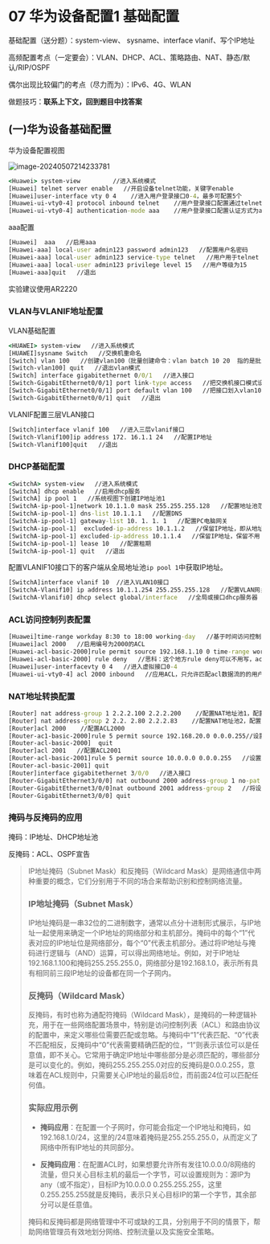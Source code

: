 # 07 华为设备配置1 基础配置

基础配置（送分题）：system-view、 sysname、interface vlanif、写个IP地址

高频配置考点（一定要会）：VLAN、DHCP、ACL、策略路由、NAT、静态/默认/RIP/OSPF

偶尔出现比较偏门的考点（尽力而为）：IPv6、4G、WLAN

做题技巧：**联系上下文，回到题目中找答案**



## (一)华为设备基础配置

华为设备配置视图

![image-20240507214233781](https://img.yatjay.top/md/image-20240507214233781.png)

```cmd
<Huawei> system-view         //进入系统模式
[Huawei] telnet server enable   //开启设备telnet功能，关键字enable
[Huawei]user-interface vty 0 4    //进入用户登录接口0-4，最多可配置5个
[Huawei-ui-vty0-4] protocol inbound telnet    //用户登录接口配置通过telnet协议登录
[Huawei-ui-vty0-4] authentication-mode aaa    //用户登录接口配置认证方式为aaa
```

aaa配置

```cmd
[Huawei]  aaa   //启用aaa
[Huawei-aaa] local-user admin123 password admin123   //配置用户名密码
[Huawei-aaa] local-user admin123 service-type telnet   //用户用于telnet
[Huawei-aaa] local-user admin123 privilege level 15   //用户等级为15
[Huawei-aaa]quit   //退出
```

实验建议使用AR2220

### VLAN与VLANIF地址配置

VLAN基础配置

```cmd
<HUAWEI> system-view   //进入系统模式
[HUAWEI]sysname Switch   //交换机重命名
[Switch] vlan 100   //创建vlan100（批量创建命令：vlan batch 10 20  指的是批量创建VLAN10和VLAN20）
[Switch-vlan100] quit   //退出vlan模式
[Switch] interface gigabitethernet 0/0/1   //进入接口
[Switch-GigabitEthernet0/0/1] port link-type access   //把交换机接口模式设置为access(简单理解access口连接电脑，Trunk口连接另一台交换机)
[Switch-GigabitEthernet0/0/1] port default vlan 100   //把接口划入vlan100
[Switch-GigabitEthernet0/0/1] quit   //退出
```

VLANIF配置三层VLAN接口

```cmd
[Switch]interface vlanif 100   //进入三层vlanif接口
[Switch-Vlanif100]ip address 172. 16.1.1 24   //配置IP地址
[Switch-Vlanif100]quit   //退出
```

### DHCP基础配置

```cmd
<SwitchA> system-view   //进入系统模式
[SwitchA] dhcp enable   //启用dhcp服务
[SwitchA] ip pool 1   //系统视图下创建IP地址池1
[SwitchA-ip-pool-1]network 10.1.1.0 mask 255.255.255.128   //配置地址池范围，宣告范围网段，用的是正常掩码，不是反掩码
[SwitchA-ip-pool-1] dns-list 10.1.1.1   //配置DNS
[SwitchA-ip-pool-1] gateway-list 10. 1. 1. 1   //配置PC电脑网关
[SwitchA-ip-pool-1]  excluded-ip-address 10.1.1.2   //保留IP地址，即从地址池中排除不分配的地址
[SwitchA-ip-pool-1] excluded-ip-address 10.1.1.4   //保留IP地址，保留不用
[SwitchA-ip-pool-1] lease 10   //配置租期
[SwitchA-ip-pool-1] quit   //退出
```

配置VLANIF10接口下的客户端从全局地址池`ip pool 1`中获取IP地址。

```cmd
[SwitchA]interface vlanif 10  //进入VLAN10接口
[SwitchA-Vlanif10] ip address 10.1.1.254 255.255.255.128   //配置VLAN网关
[SwitchA-Vlanifi0] dhcp select global/interface   //全局或接口dhcp服务器
```

### ACL访问控制列表配置

```cmd
[Huawei]time-range workday 8:30 to 18:00 working-day   //基于时间访问控制：配置时间段，周一到周五早上8:30到下午18:00，working-day表示工作日
[Huawei]acl 2000   //启用编号为2000的ACL
[Huawei-acl-basic-2000]rule permit source 192.168.1.10 0 time-range workday   //只允许192.168.1. 10这一个用户在工作日可以telnet交换机(192.168.1.10 0这里的0表示仅仅包含这一个地址，这是反掩码)
[Huawei-acl-basic-2000] rule deny   //思科：这个地方rule deny可以不用写，acl在这种场景下最后隐含有一条deny any的语句；华为：要写，acl在此情景下默认隐含着permit any
[Huawei]user-interfacevty 0 4   //进入虚拟接口0-4
[Huawei-ui-vty0-4] acl 2000 inbound   //应用ACL，只允许匹配acl数据流的的用户telent登陆交换机，没有被permit的全部被deny了
```

### NAT地址转换配置

```cmd
[Router] nat address-group 1 2.2.2.100 2.2.2.200    //配置NAT地址池1，配置NAT的第1个地址池
[Router] nat address-group 2 2.2. 2.80 2.2.2.83    //配置NAT地址池2，配置NAT的第2个地址池
[Router]acl 2000    //配置ACL2000
[Router-ac1-basic-2000]rule 5 permit source 192.168.20.0 0.0.0.255//设置ACL2000编号为5的规则，允许上述源地址通过
[Router-acl-basic-2000]  quit
[Router]acl 2001   //配置ACL2001
[Router-acl-basic-2001]rule 5 permit source 10.0.0.0 0.0.0.255   //设置ACL2001中编号为5的规则，允许上述地址通过
[Router-acl-basic-2001] quit
[Router]interface gigabitethernet 3/0/0   //进入接口
[Router-GigabitEthernet3/0/0] nat outbound 2000 address-group 1 no-pat   //将设置ACL2000匹配的源地址，转换为地址池1的地址，并且不开启端口NAT
[Router-GigabitEthernet3/0/0]nat outbound 2001 address-group 2   //将设置ACL2001匹配的源地址，转换为地址池2的地址
[Router-GigabitEthernet3/0/0] quit
```

### 掩码与反掩码的应用

掩码：IP地址、DHCP地址池

反掩码：ACL、OSPF宣告

> IP地址掩码（Subnet Mask）和反掩码（Wildcard Mask）是网络通信中两种重要的概念，它们分别用于不同的场合来帮助识别和控制网络流量。
>
> ### IP地址掩码（Subnet Mask）
>
> IP地址掩码是一串32位的二进制数字，通常以点分十进制形式展示，与IP地址一起使用来确定一个IP地址的网络部分和主机部分。掩码中的每个“1”代表对应的IP地址位是网络部分，每个“0”代表主机部分。通过将IP地址与掩码进行逻辑与（AND）运算，可以得出网络地址。例如，对于IP地址192.168.1.100和掩码255.255.255.0，网络部分是192.168.1.0，表示所有具有相同前三段IP地址的设备都在同一个子网内。
>
> ### 反掩码（Wildcard Mask）
>
> 反掩码，有时也称为通配符掩码（Wildcard Mask），是掩码的一种逻辑补充，用于在一些网络配置场景中，特别是访问控制列表（ACL）和路由协议的配置中，来定义哪些位需要匹配或忽略。与掩码中“1”代表匹配、“0”代表不匹配相反，反掩码中“0”代表需要精确匹配的位，“1”则表示该位可以是任意值，即不关心。它常用于确定IP地址中哪些部分是必须匹配的，哪些部分是可以变化的。例如，掩码255.255.255.0对应的反掩码是0.0.0.255，意味着在ACL规则中，只需要关心IP地址的最后8位，而前面24位可以匹配任何值。
>
> ### 实际应用示例
>
> - **掩码应用**：在配置一个子网时，你可能会指定一个IP地址和掩码，如192.168.1.0/24，这里的/24意味着掩码是255.255.255.0，从而定义了网络中所有IP地址的共同部分。
>
> - **反掩码应用**：在配置ACL时，如果想要允许所有发往10.0.0.0/8网络的流量，但只关心目标主机的最后一个字节，可以设置规则为：源IP为any（或不指定），目标IP为10.0.0.0 0.255.255.255，这里0.255.255.255就是反掩码，表示只关心目标IP的第一个字节，其余部分可以是任意值。
>
> 掩码和反掩码都是网络管理中不可或缺的工具，分别用于不同的情景下，帮助网络管理员有效地划分网络、控制流量以及实施安全策略。
